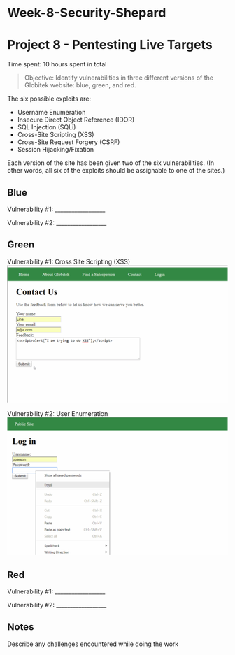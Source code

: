 # Week-8-Security-Shepard
# Project 8 - Pentesting Live Targets

Time spent: 10 hours spent in total

> Objective: Identify vulnerabilities in three different versions of the Globitek website: blue, green, and red.

The six possible exploits are:
* Username Enumeration
* Insecure Direct Object Reference (IDOR)
* SQL Injection (SQLi)
* Cross-Site Scripting (XSS)
* Cross-Site Request Forgery (CSRF)
* Session Hijacking/Fixation

Each version of the site has been given two of the six vulnerabilities. (In other words, all six of the exploits should be assignable to one of the sites.)

## Blue

Vulnerability #1: __________________

Vulnerability #2: __________________


## Green

Vulnerability #1: Cross Site Scripting (XSS)
![](https://github.com/linaromeo12/Week-8-Security-Shepard/blob/master/Green%20XSS.gif)

Vulnerability #2: User Enumeration 
![](https://github.com/linaromeo12/Week-8-Security-Shepard/blob/master/Green%20User%20Enumeration.gif)


## Red

Vulnerability #1: __________________

Vulnerability #2: __________________


## Notes

Describe any challenges encountered while doing the work
